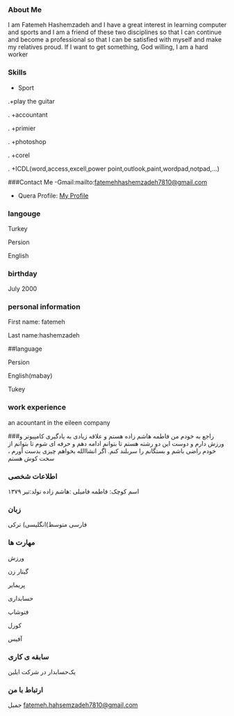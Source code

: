 ### About Me
I am Fatemeh Hashemzadeh and I have a great interest in learning computer and sports and I am a friend of these two disciplines so that I can continue and become a professional so that I can be satisfied with myself and make my relatives proud. If I want to get something, God willing, I am a hard worker
### Skills
 + Sport

.+play the guitar

. +accountant

. +primier

. +photoshop

. +corel

. +ICDL(word,access,excell,power point,outlook,paint,wordpad,notpad,...)

###Contact Me
-Gmail:mailto:fatemehhashemzadeh7810@gmail.com
- Quera Profile: <a href="https://quera.ir/profile/fatemehhashemzadeh7810">My Profile</a>

### langouge

 Turkey

 Persion

 English

### birthday
July 2000

### personal information

First name: fatemeh

Last name:hashemzadeh

##language

Persion

English(mabay)

Tukey

### work experience
an acountant in the eileen company 

###راجع به خودم
من فاطمه هاشم زاده هستم و علاقه زیادی به یادگیری کامپیوتر و ورزش دارم و دوست این دو رشته هستم تا بتوانم ادامه دهم و حرفه ای شوم تا بتوانم از خودم راضی باشم و بستگانم را سربلند کنم. اگر انشاالله بخواهم چیزی بدست آورم ، سخت کوش هستم 

### اطلاعات شخصی 
اسم کوچک: فاطمه
فامیلی :هاشم زاده
تولد:تیر ۱۳۷۹

### زبان
فارسی 
متوسط)انگلیسی) 
ترکی
### مهارت ها
ورزش

گیتار زن

پریمایر

حسابداری

فتوشاپ

کورل
 
آفیس

### سابقه ی کاری
 
یک‌حسابدار در شرکت ایلین

### ارتباط با من

جمیل fatemeh.hahsemzadeh7810@gmail.com
